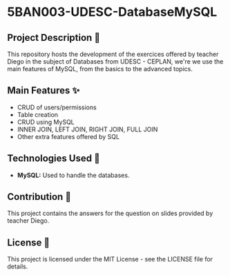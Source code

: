 # 5BAN003-UDESC-DatabaseMySQL

## Project Description 📜
This repository hosts the development of the exercices offered by teacher Diego in the subject of Databases from UDESC - CEPLAN, we're we use the main features of MySQL, from the basics to the advanced topics.

## Main Features ✨
* CRUD of users/permissions
* Table creation
* CRUD using MySQL
* INNER JOIN, LEFT JOIN, RIGHT JOIN, FULL JOIN
* Other extra features offered by SQL

## Technologies Used 🔧
* **MySQL:** Used to handle the databases.

## Contribution 🤝
This project contains the answers for the question on slides provided by teacher Diego.

## License 📄
This project is licensed under the MIT License - see the LICENSE file for details.

